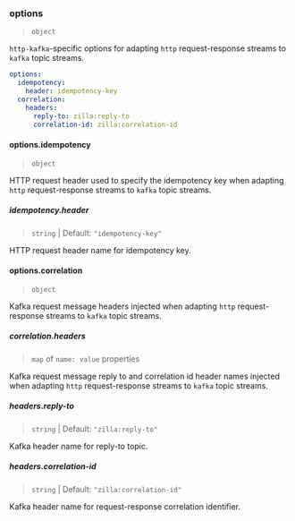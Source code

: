 ### options

> `object`

`http-kafka`-specific options for adapting `http` request-response streams to `kafka` topic streams.

```yaml
options:
  idempotency:
    header: idempotency-key
  correlation:
    headers:
      reply-to: zilla:reply-to
      correlation-id: zilla:correlation-id
```

#### options.idempotency

> `object`

HTTP request header used to specify the idempotency key when adapting `http` request-response streams to `kafka` topic streams.

##### idempotency.header

> `string` | Default: `"idempotency-key"`

HTTP request header name for idempotency key.

#### options.correlation

> `object`

Kafka request message headers injected when adapting `http` request-response streams to `kafka` topic streams.

##### correlation.headers

> `map` of `name: value` properties

Kafka request message reply to and correlation id header names injected when adapting `http` request-response streams to `kafka` topic streams.

##### headers.reply-to

> `string` | Default: `"zilla:reply-to"`

Kafka header name for reply-to topic.

##### headers.correlation-id

> `string` | Default: `"zilla:correlation-id"`

Kafka header name for request-response correlation identifier.
